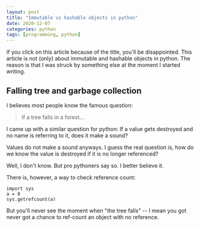 ```yaml
---
layout: post
title: "Immutable vs hashable objects in python"
date: 2020-12-07
categories: python
tags: [programming, python]
---
```

If you click on this article because of the title, you'll be disappointed. This article is not (only) about immutable and hashable objects in python. 
The reason is that I was struck by something else at the moment I started writing.

## Falling tree and garbage collection

I believes most people know the famous question:
> If a tree falls in a forest...

I came up with a similar question for python:
If a value gets destroyed and no name is referring to it, does it make a sound?

Values do not make a sound anyways. I guess the real question is, how do we know the value is destroyed if it is no longer referenced?

Well, I don't know. But pro pythoners say so. I better believe it.

There is, however, a way to check reference count:

```
import sys
a = 8
sys.getrefcount(a)
```
But you'll never see the moment when "the tree falls" -- I mean you got never got a chance to ref-count an object with no reference. 
